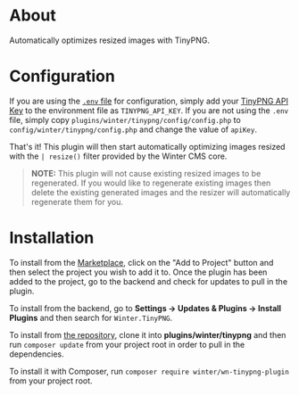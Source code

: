 # About

Automatically optimizes resized images with TinyPNG.

# Configuration

If you are using the [`.env` file](https://wintercms.com/docs/setup/configuration#dotenv-configuration) for configuration, simply add your [TinyPNG API Key](https://tinypng.com/dashboard/api) to the environment file as `TINYPNG_API_KEY`. If you are not using the `.env` file, simply copy `plugins/winter/tinypng/config/config.php` to `config/winter/tinypng/config.php` and change the value of `apiKey`.

That's it! This plugin will then start automatically optimizing images resized with the `| resize()` filter provided by the Winter CMS core.

>**NOTE:** This plugin will not cause existing resized images to be regenerated. If you would like to regenerate existing images then delete the existing generated images and the resizer will automatically regenerate them for you.

# Installation

To install from the [Marketplace](https://wintercms.com/plugin/winter-tinypng), click on the "Add to Project" button and then select the project you wish to add it to. Once the plugin has been added to the project, go to the backend and check for updates to pull in the plugin.

To install from the backend, go to **Settings -> Updates & Plugins -> Install Plugins** and then search for `Winter.TinyPNG`.

To install from [the repository](https://github.com/winter/wn-tinypng-plugin), clone it into **plugins/winter/tinypng** and then run `composer update` from your project root in order to pull in the dependencies.

To install it with Composer, run `composer require winter/wn-tinypng-plugin` from your project root.
